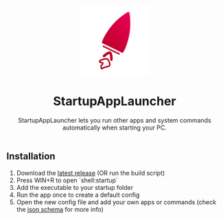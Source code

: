 <div align="center">
    <img alt="logo" height="164" src="logo.png"/>
    <h1>StartupAppLauncher</h1>
    StartupAppLauncher lets you run other apps and system commands automatically when starting your PC.
</div>

<br>

<div>
    <h2>Installation</h2>
    <ol>
        <li>
            Download the <a href="https://github.com/TheKliko/StartupAppLauncher/releases/latest" target="_blank">latest release</a> (OR run the build script)
        </li>
        <li>
            Press WIN+R to open `shell:startup`
        </li>
        <li>
            Add the executable to your startup folder
        </li>
        <li>
            Run the app once to create a default config
        </li>
        <li>
            Open the new config file and add your own apps or commands (check the <a target="https://github.com/TheKliko/StartupAppLauncher/blob/main/config/schema.json" href="_blank">json schema</a> for more info)
        </li>
    </ol>
</div>